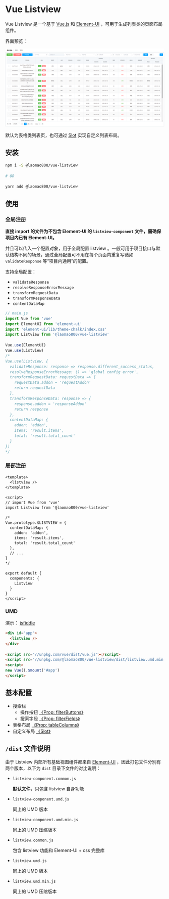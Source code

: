 # Vue Listview

Vue Listview 是一个基于 [Vue.js](https://cn.vuejs.org/) 和 [Element-UI](http://element.eleme.io/) ，可用于生成列表类的页面布局组件。

界面预览：

![预览](./preview.png)

默认为表格类列表页，也可通过 [Slot](/dev/slots.md) 实现自定义列表布局。

## 安装

```bash
npm i -S @laomao800/vue-listview

# OR

yarn add @laomao800/vue-listview
```

## 使用

### 全局注册

**直接 import 的文件为不包含 Element-UI 的 `listview-component` 文件，需确保项目内已有 Element-UI。**

并且可以传入一个配置对象，用于全局配置 listview 。一般可用于项目接口与默认结构不同的场景，通过全局配置可不用在每个页面内重复写诸如 `validateResponse` 等“项目内通用”的配置。

支持全局配置：

- `validateResponse`
- `resolveResponseErrorMessage`
- `transformRequestData`
- `transformResponseData`
- `contentDataMap`

```js
// main.js
import Vue from 'vue'
import ElementUI from 'element-ui'
import 'element-ui/lib/theme-chalk/index.css'
import Listview from '@laomao800/vue-listview'

Vue.use(ElementUI)
Vue.use(Listview)
/*
Vue.use(Listview, {
  validateResponse: response => response.different_success_status,
  resolveResponseErrorMessage: () => 'global config error',
  transformRequestData: requestData => {
    requestData.addon = 'requestAddon'
    return requestData
  },
  transformResponseData: response => {
    response.addon = 'responseAddon'
    return response
  },
  contentDataMap: {
    addon: 'addon',
    items: 'result.items',
    total: 'result.total_count'
  }
})
*/
```

### 局部注册

```vue
<template>
  <listview />
</template>

<script>
// import Vue from 'vue'
import Listview from '@laomao800/vue-listview'

/*
Vue.prototype.$LISTVIEW = {
  contentDataMap: {
    addon: 'addon',
    items: 'result.items',
    total: 'result.total_count'
  },
  // ...
}
*/

export default {
  components: {
    Listview
  }
}
</script>
```

### UMD

演示： [jsfiddle](https://jsfiddle.net/laomao800/92Lvg1rn/4/)

```html
<div id="app">
  <listview />
</div>

<script src="//unpkg.com/vue/dist/vue.js"></script>
<script src="//unpkg.com/@laomao800/vue-listview/dist/listview.umd.min.js"></script>
<script>
new Vue().$mount('#app')
</script>
```

## 基本配置

- 搜索栏
  - 操作按钮 [《Prop: filterButtons》](/dev/prop-filter-buttons.md)
  - 搜索字段 [《Prop: filterFields》](/dev/prop-filter-fields.md)
- 表格布局 [《Prop: tableColumns》](/dev/prop-table-columns.md)
- 自定义布局 [《Slot》](/dev/slots.md)

## `/dist` 文件说明

由于 Listview 内部所有基础视图组件都来自 [Element-UI](http://element.eleme.io/) ，因此打包文件分别有两个版本，以下为 `dist` 目录下文件的对比说明：

- `listview-component.common.js`

  **默认文件**，只包含 listview 自身功能

- `listview-component.umd.js`

  同上的 UMD 版本

- `listview-component.umd.min.js`

  同上的 UMD 压缩版本

- `listview.common.js`

  包含 listview 功能和 Element-UI + css 完整库

- `listview.umd.js`

  同上的 UMD 版本

- `listview.umd.min.js`

  同上的 UMD 压缩版本
